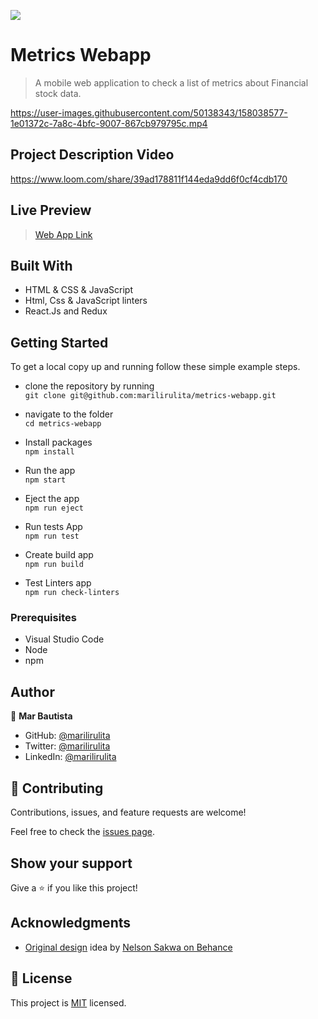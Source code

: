 ![](https://img.shields.io/badge/Microverse-blueviolet)

# Metrics Webapp

> A mobile web application to check a list of metrics about Financial stock data.

https://user-images.githubusercontent.com/50138343/158038577-1e01372c-7a8c-4bfc-9007-867cb979795c.mp4


## Project Description Video

https://www.loom.com/share/39ad178811f144eda9dd6f0cf4cdb170

## Live Preview

> [Web App Link](https://622d22073bf38e6536dab9f0--priceless-borg-af9da9.netlify.app/)

## Built With

- HTML & CSS & JavaScript
- Html, Css & JavaScript linters
- React.Js and Redux

## Getting Started

To get a local copy up and running follow these simple example steps.

- clone the repository by running\
    `git clone git@github.com:marilirulita/metrics-webapp.git`
    
- navigate to the folder\
    `cd metrics-webapp`
    
- Install packages\
    `npm install`
    
- Run the app\
    `npm start`
    
- Eject the app\
    `npm run eject`
    
- Run tests App\
    `npm run test`
    
- Create build app\
    `npm run build`
    
- Test Linters app\
    `npm run check-linters`
    
### Prerequisites

- Visual Studio Code
- Node
- npm

## Author

👤 **Mar Bautista**
- GitHub: [@marilirulita](https://github.com/marilirulita)
- Twitter: [@marilirulita](https://twitter.com/marylirulita)
- LinkedIn: [@marilirulita](https://www.linkedin.com/in/marbautista/)

## 🤝 Contributing

Contributions, issues, and feature requests are welcome!

Feel free to check the [issues page](../../issues/).

## Show your support

Give a ⭐️ if you like this project!

## Acknowledgments

- [Original design](https://www.behance.net/gallery/31579789/Ballhead-App-(Free-PSDs)) idea by [Nelson Sakwa on Behance](https://www.behance.net/sakwadesignstudio)

## 📝 License

This project is [MIT](./MIT.md) licensed.

